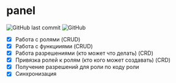 # panel

![GitHub last commit](https://img.shields.io/github/last-commit/3crabs/panel?style=plastic)
![GitHub](https://img.shields.io/github/license/3crabs/panel?style=plastic)

- [x] Работа с ролями (CRUD)
- [x] Работа с функцииями (CRUD)
- [x] Работа разрешениями (кто может что делать) (CRD)
- [x] Привязка ролей к ролям (кто кого может создавать) (CRD)
- [x] Получение разрешений для роли по коду роли
- [x] Синхронизация
